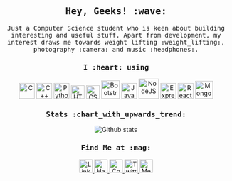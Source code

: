 <h2 align="center"><samp>Hey, Geeks! :wave:</samp></h2>

<p align="center"> 
   <samp> 
      Just a Computer Science student who is keen about building interesting and useful stuff. Apart from development, my interest draws me towards weight lifting :weight_lifting:, photography :camera: and music :headphones:.
   </samp>
</p> 
  <h3 align="center"><samp>I :heart: using</samp></h3>
<p align="center">
   <img src="https://cdn.svgporn.com/logos/c.svg" title="C" width="35" />
   <img src="https://cdn.svgporn.com/logos/c-plusplus.svg" title="C++" width="35" />
   <img src="https://cdn.svgporn.com/logos/python.svg" title="Python" width="35" />
   <img src="https://cdn.svgporn.com/logos/html-5.svg" title="HTML" width="30" />
   <img src="https://cdn.svgporn.com/logos/css-3.svg" title="CSS" width="30" />
   <img src="https://img.icons8.com/color/60/000000/bootstrap.png" title="Bootstrap" width="41" />
   <img src="https://cdn.svgporn.com/logos/javascript.svg" title="JavaScript" width="35" />
   <img src="https://cdn.svgporn.com/logos/nodejs.svg" title="NodeJS" width="45"/>
   <img src="https://www.vectorlogo.zone/logos/expressjs/expressjs-icon.svg" title="ExpressJS" width="35"/>
   <img src="https://cdn.svgporn.com/logos/react.svg" title="React" width="35"/>
   <img src="https://img.icons8.com/color/60/000000/mongodb.png" title="MongoDB" width="40" />
</p>

<h3 align="center"><samp>Stats :chart_with_upwards_trend:</samp></h3>
<p align='center'>
  <img align="center" src="https://github-readme-stats.vercel.app/api?username=anilkaundal&&show_icons=true&theme=dark" alt="Github stats" title="Github Stats">
</p>

<h3 align="center"><samp>Find Me at :mag:</samp></h3>
<p align="center">
  <a href="https://www.linkedin.com/in/anil-kaundal-736805150/">
    <img alt="Linkedin" width="30" src="https://cdn.jsdelivr.net/npm/simple-icons@v3/icons/linkedin.svg" />
  </a>
  <a href="https://www.hackerrank.com/injuriousanswer">
   <img alt=" HackerRank" width="30" src="https://cdn.jsdelivr.net/npm/simple-icons@v3/icons/hackerrank.svg" />
  </a>
  <a href="https://codepen.io/anilkaundal">
   <img alt="Codepen" width="30" src="https://cdn.jsdelivr.net/npm/simple-icons@v3/icons/codepen.svg" />
  </a>
  <a href="https://twitter.com/AnswerInjurious?s=08">
   <img alt="Twitter" width="30" src="https://cdn.jsdelivr.net/npm/simple-icons@v3/icons/twitter.svg" />
  </a>
  <a href="https://medium.com/@injuriousanswer">
   <img alt="Medium" width="30" src="https://cdn.jsdelivr.net/npm/simple-icons@v3/icons/medium.svg" />
  </a>
</p>
